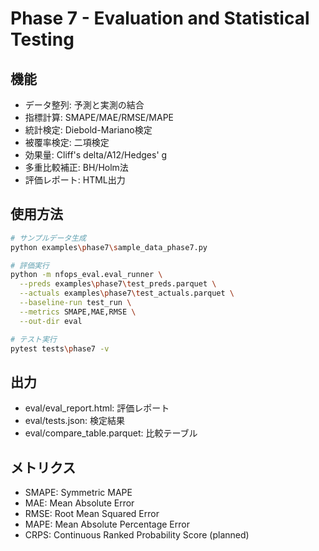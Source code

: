 # Phase 7 - Evaluation and Statistical Testing

## 機能

- データ整列: 予測と実測の結合
- 指標計算: SMAPE/MAE/RMSE/MAPE
- 統計検定: Diebold-Mariano検定
- 被覆率検定: 二項検定
- 効果量: Cliff's delta/A12/Hedges' g
- 多重比較補正: BH/Holm法
- 評価レポート: HTML出力

## 使用方法

```bash
# サンプルデータ生成
python examples\phase7\sample_data_phase7.py

# 評価実行
python -m nfops_eval.eval_runner \
  --preds examples\phase7\test_preds.parquet \
  --actuals examples\phase7\test_actuals.parquet \
  --baseline-run test_run \
  --metrics SMAPE,MAE,RMSE \
  --out-dir eval

# テスト実行
pytest tests\phase7 -v
```

## 出力

- eval/eval_report.html: 評価レポート
- eval/tests.json: 検定結果
- eval/compare_table.parquet: 比較テーブル

## メトリクス

- SMAPE: Symmetric MAPE
- MAE: Mean Absolute Error
- RMSE: Root Mean Squared Error
- MAPE: Mean Absolute Percentage Error
- CRPS: Continuous Ranked Probability Score (planned)
